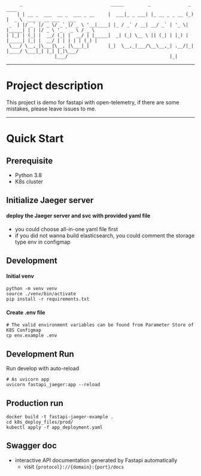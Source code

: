 ```
     _                                 _____         _              _       ____                       
    | | __ _  ___  __ _  ___ _ __     |  ___|_ _ ___| |_ __ _ _ __ (_)     |  _ \  ___ _ __ ___   ___  
 _  | |/ _` |/ _ \/ _` |/ _ \ '__|____| |_ / _` / __| __/ _` | '_ \| |_____| | | |/ _ \ '_ ` _ \ / _ \ 
| |_| | (_| |  __/ (_| |  __/ | |_____|  _| (_| \__ \ || (_| | |_) | |_____| |_| |  __/ | | | | | (_) |
 \___/ \__,_|\___|\__, |\___|_|       |_|  \__,_|___/\__\__,_| .__/|_|     |____/ \___|_| |_| |_|\___/ 
                  |___/                                      |_|                                       
```
---
# Project description
This project is demo for fastapi with open-telemetry, if there are some mistakes, please leave issues to me.

---
# Quick Start

## Prerequisite
- Python 3.8
- K8s cluster

## Initialize Jaeger server

#### deploy the Jaeger server and svc with provided yaml file
- you could choose all-in-one yaml file first
- if you did not wanna build elasticsearch, you could comment the storage type env in configmap

## Development

#### Initial venv

```shell
python -m venv venv
source ./venv/bin/activate
pip install -r requirements.txt
```

#### Create .env file

```shell
# The valid environment variables can be found from Parameter Store of K8S Configmap
cp env.example .env
```

## Development Run

Run develop with auto-reload

```
# As uvicorn app
uvicorn fastapi_jaeger:app --reload
```

## Production run

```
docker build -t fastapi-jaeger-example .
cd k8s_deploy_files/prod/
kubectl apply -f app_deployment.yaml
```

## Swagger doc
- interactive API documentation generated by Fastapi automatically
  - visit `{protocol}://{domain}:{port}/docs`
